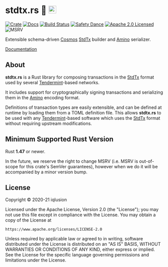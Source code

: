 # stdtx.rs 🌌 <a href="https://www.iqlusion.io"><img src="https://storage.googleapis.com/iqlusion-production-web/img/logo/iqlusion-rings-sm.png" alt="iqlusion" width="24" height="24"></a>

[![Crate][crate-image]][crate-link]
[![Docs][docs-image]][docs-link]
[![Build Status][build-image]][build-link]
[![Safety Dance][safety-image]][safety-link]
[![Apache 2.0 Licensed][license-image]][license-link]
![MSRV][msrv-image]

Extensible schema-driven [Cosmos] [StdTx] builder and [Amino] serializer.

[Documentation][docs-link]

## About

**stdtx.rs** is a Rust library for composing transactions in the [StdTx]
format used by several [Tendermint]-based networks.

It includes support for cryptographically signing transactions and serializing
them in the [Amino] encoding format.

Definitions of transaction types are easily extensible, and can be defined at
runtime by loading them from a TOML definition file. This allows
**stdtx.rs** to be used with any [Tendermint]-based software which
uses the [StdTx] format without requiring upstream modifications.

## Minimum Supported Rust Version

Rust **1.47** or newer.

In the future, we reserve the right to change MSRV (i.e. MSRV is out-of-scope
for this crate's SemVer guarantees), however when we do it will be accompanied by
a minor version bump.

## License

Copyright © 2020-21 iqlusion

Licensed under the Apache License, Version 2.0 (the "License");
you may not use this file except in compliance with the License.
You may obtain a copy of the License at

    https://www.apache.org/licenses/LICENSE-2.0

Unless required by applicable law or agreed to in writing, software
distributed under the License is distributed on an "AS IS" BASIS,
WITHOUT WARRANTIES OR CONDITIONS OF ANY KIND, either express or implied.
See the License for the specific language governing permissions and
limitations under the License.

[//]: # (badges)

[crate-image]: https://img.shields.io/crates/v/stdtx.svg
[crate-link]: https://crates.io/crates/stdtx
[docs-image]: https://docs.rs/stdtx/badge.svg
[docs-link]: https://docs.rs/stdtx/
[build-image]: https://github.com/iqlusioninc/crates/actions/workflows/stdtx.yml/badge.svg
[build-link]: https://github.com/iqlusioninc/crates/actions/workflows/stdtx.yml
[safety-image]: https://img.shields.io/badge/unsafe-forbidden-success.svg
[safety-link]: https://github.com/rust-secure-code/safety-dance/
[license-image]: https://img.shields.io/badge/license-Apache2.0-blue.svg
[license-link]: https://github.com/iqlusioninc/crates/blob/main/LICENSE
[msrv-image]: https://img.shields.io/badge/rustc-1.47+-blue.svg

[//]: # (general links)

[Cosmos]: https://cosmos.network/
[StdTx]: https://godoc.org/github.com/cosmos/cosmos-sdk/x/auth/types#StdTx
[Tendermint]: https://tendermint.com/
[Amino]: https://github.com/tendermint/go-amino
